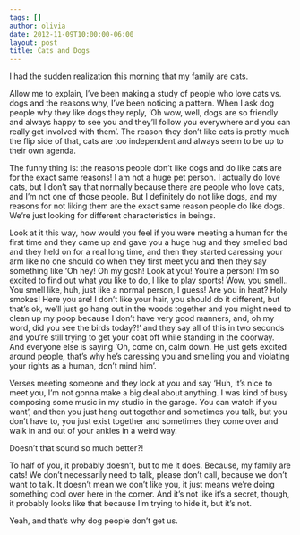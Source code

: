 ```yaml
---
tags: []
author: olivia
date: 2012-11-09T10:00:00-06:00
layout: post
title: Cats and Dogs
---
```


I had the sudden realization this morning that my family are cats.

Allow me to explain, I’ve been making a study of people who love cats vs. dogs and the reasons why, I’ve been noticing a pattern. When I ask dog people why they like dogs they reply, ‘Oh wow, well, dogs are so friendly and always happy to see you and they’ll follow you everywhere and you can really get involved with them’. The reason they don’t like cats is pretty much the flip side of that, cats are too independent and always seem to be up to their own agenda.

The funny thing is: the reasons people don’t like dogs and do like cats are for the exact same reasons! I am not a huge pet person. I actually do love cats, but I don’t say that normally because there are people who love cats, and I’m not one of those people. But I definitely do not like dogs, and my reasons for not liking them are the exact same reason people do like dogs. We’re just looking for different characteristics in beings.

Look at it this way, how would you feel if you were meeting a human for the first time and they came up and gave you a huge hug and they smelled bad and they held on for a real long time, and then they started caressing your arm like no one should do when they first meet you and then they say something like ‘Oh hey! Oh my gosh! Look at you! You’re a person! I’m so excited to find out what you like to do, I like to play sports! Wow, you smell.. You smell like, huh, just like a normal person, I guess! Are you in heat? Holy smokes! Here you are! I don’t like your hair, you should do it different, but that’s ok, we’ll just go hang out in the woods together and you might need to clean up my poop because I don’t have very good manners, and, oh my word, did you see the birds today?!’ and they say all of this in two seconds and you’re still trying to get your coat off while standing in the doorway. And everyone else is saying ‘Oh, come on, calm down. He just gets excited around people, that’s why he’s caressing you and smelling you and violating your rights as a human, don’t mind him’.

Verses meeting someone and they look at you and say ‘Huh, it’s nice to meet you, I’m not gonna make a big deal about anything. I was kind of busy composing some music in my studio in the garage. You can watch if you want’, and then you just hang out together and sometimes you talk, but you don’t have to, you just exist together and sometimes they come over and walk in and out of your ankles in a weird way.

Doesn’t that sound so much better?!

To half of you, it probably doesn’t, but to me it does. Because, my family are cats! We don’t necessarily need to talk, please don’t call, because we don’t want to talk. It doesn’t mean we don’t like you, it just means we’re doing something cool over here in the corner. And it’s not like it’s a secret, though, it probably looks like that because I’m trying to hide it, but it’s not.

Yeah, and that’s why dog people don’t get us.
